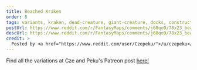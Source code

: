 ```yaml
---
title: Beached Kraken
order: 8
tags: variants, kraken, dead-creature, giant-creature, docks, construction, shore, variant:shipwreck, variant:sharks, variant:passage-of-time, variant:inside-giant-creature, variant:blood, variant:rain, variant:propless, variant:night, ocean, day, artist:czepeku
postUrl: https://www.reddit.com/r/FantasyMaps/comments/j68qo9/78x23_beached_kraken_battlemap/
descUrl: https://www.reddit.com/r/FantasyMaps/comments/j68qo9/78x23_beached_kraken_battlemap/g7wswg3/
credit: >
  Posted by <a href="https://www.reddit.com/user/Czepeku/">/u/czepeku</a> to <a href="https://www.reddit.com/r/FantasyMaps/">/r/FantasyMaps</a> in Oct, 2020. <br/> Please support the artist on <a href="https://www.patreon.com/czepeku/posts">Patreon</a> and follow them on <a href="https://twitter.com/czepeku">Twitter</a>, <a href="https://www.artstation.com/czepeku">ArtStation</a>
---
```

Find all the variations at Cze and Peku's Patreon post <a href="https://www.patreon.com/posts/beached-kraken-42128092" title="Beached Kraken on Czepeku's Patreon">here!</a>
